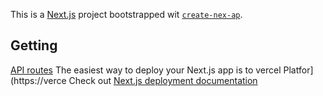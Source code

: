 This is a [Next.js](https://nextjs.org) project bootstrapped wit [`create-nex-ap`](https://nextjs.org/docs/pages/api-reference/create-next-app).
## Getting
[API routes](https://nextjs.org/docs/pages/building-your-pplication/routng/aproutes)
The easiest way to deploy your Next.js app is to vercel Platfor](https://verce
Check out [Next.js deployment documentation](https://nextjs.org/docs/pages/building-your-application/deployin) 
